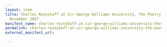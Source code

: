 ```yaml
---
layout: item
title: Charles Reznikoff at Sir George Williams University, The Poetry Series, 17
  November 1967
manifest_name: charles-reznikoff-at-sir-george-williams-university-the-poetry-series-17-november-1967
permalink: charles-reznikoff-at-sir-george-williams-university-the-poetry-series-17-november-1967
external_manifest_url: 

---
```

<!-- Add an essay or interpretive material below this line,
using HTML or markdown.  Do not modify this file above this line -->
